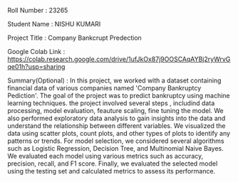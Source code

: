 Roll Number       :   23265

Student Name      :   NISHU KUMARI

Project Title     :  Company Bankcrupt Predection

Google Colab Link :   https://colab.research.google.com/drive/1ufJkOx87j9OOSCAqAYBj2ryWrvGqe01h?usp=sharing

Summary(Optional) :   In this project, we worked with a dataset containing financial data of various companies named 'Company Bankruptcy Pediction'. The goal of the project was to predict bankruptcy using machine learning techniques. the project involved several steps , includind data processing, model evaluation, feauture scaling, fine tuning the model. We also performed exploratory data analysis to gain insights into the data and understand the relationship between different variables. We visualized the data using scatter plots, count plots, and other types of plots to identify any patterns or trends. For model selection, we considered several algorithms such as Logistic Regression, Decision Tree, and Multinomial Naive Bayes. We evaluated each model using various metrics such as accuracy, precision, recall, and F1 score. Finally, we evaluated the selected model using the testing set and calculated metrics to assess its performance.

